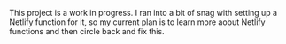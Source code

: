 This project is a work in progress. I ran into a bit of snag with setting up a Netlify function for it, so my current plan is to learn more aobut Netlify functions and then circle back and fix this.
